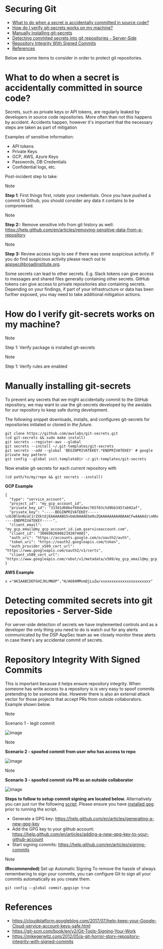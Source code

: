 # Securing Git

-   [What to do when a secret is accidentally committed in source
    code?](#what-to-do-when-a-secret-is-accidentally-committed-in-source-code)
-   [How do I verify git-secrets works on my
    machine?](#how-do-i-verify-git-secrets-works-on-my-machine)
-   [Manually installing git-secrets](#manually-installing-git-secrets)
-   [Detecting commited secrets into git repositories -
    Server-Side](#detecting-commited-secrets-into-git-repositories---server-side)
-   [Repository Integrity With Signed
    Commits](#repository-integrity-with-signed-commits)
-   [References](#references)

Below are some items to consider in order to protect git repositories.

What to do when a secret is accidentally committed in source code?
==================================================================

Secrets, such as private keys or API tokens, are regularly leaked by
developers in source code repositories. More often than not this happens
by accident. Accidents happen, however it's important that the necessary
steps are taken as part of mitigation

Examples of sensitive information:

-   API tokens
-   Private Keys
-   GCP, AWS, Azure Keys
-   Passwords, DB Credentials
-   Confidential logs, etc.

Post-incident step to take:

Note

**Step 1**: First things first, rotate your credentials. Once you have
pushed a commit to Github, you should consider any data it contains to
be compromised.

Note

**Step 2:**: Remove sensitive info from git history as well:
<https://help.github.com/en/articles/removing-sensitive-data-from-a-repository>

Note

**Step 3:** Review access logs to see if there was some suspicious
activity. If you do find suspicious activity please reach out to <span
class="title-ref">appsec@broadinstitute.org</span>.

Some secrets can lead to other secrets. E.g. Slack tokens can give
access to messages and shared files generally containing other secrets.
GitHub tokens can give access to private repositories also containing
secrets. Depending on your findings, if part of your infrastructure or
data has been further exposed, you may need to take additional
mitigation actions.

How do I verify git-secrets works on my machine?
================================================

Note

Step 1: Verify package is installed <span
class="title-ref">git-secrets</span>

Note

Step 1: Verify rules are enabled

Manually installing git-secrets
===============================

To prevent any secrets that we might accidentally commit to the GitHub
repository, we may want to use the git-secrets developed by the awslabs
for our repository to keep safe during development.

The following snippet downloads, installs, and configures git-secrets
for repositories initiated or cloned *in the future*.

    git clone https://github.com/awslabs/git-secrets.git
    (cd git-secrets && sudo make install)
    git secrets --register-aws --global
    git secrets --install ~/.git-templates/git-secrets
    git secrets --add --global 'BEGINPRIVATEKEY.*ENDPRIVATEKEY' # google private key pattern
    git config --global init.templateDir ~/.git-templates/git-secrets

Now enable git-secrets for each *current* repository with

    (cd path/to/my/repo && git secrets --install)

**GCP Example**

    {
      "type": "service_account",
      "project_id": "my_gcp_account_id",
      "private_key_id": "333d1d68bef68da9ec765f03c5d9bb3457ab92af",
      "private_key": "-----BEGINPRIVATEKEY-----\nb3BlbnNzaC1rZXktdjEAAAAABG5vbmUAAAAEbm9uZQAAAAAAAAABAAACFwAAAAdz\nNhAAAAAwEAAQAAAgEAtKqj5MX24mM+TaqUdK2h8tMDzOal/ScR9x4P7fHo77urCM\nhMAi07122VBmD9JB5BOX3Wo6xhaB3t9aKnTSShP736NXS8n7bQpq8deyn7UwCuwl\nOVBYSyb6NpwdsIVJ7/nPFz9jKPpPepMd5StJmr8V5rJTP9xFLFewcudyDNk32gv6\njWalhBVloppiKAExq+utChjkR3w4UvAlzmWOlhH/Gyqk1Dc4aKwm9yZAF+kJPtzQ\nCQyJogDbiGtmFwZVp/Bo+FM8qV3hEk7VKqXL91zhQaZ1YldNY31IoGdolj7tUg1I\nOMWGaZYzdiUGYHX6+ZyN//ndoCMNM2SBfHSp1pFi01H7SmyXsiDLSOQFjp9TBDeP\nMwPqUNKJ9+zevXLE2Qk4LxGW/M/Nbiu/OocdkPY8me7DzkgCiUYeoNNon7533THY\nGeH7XgZ70mJUTeakAEeEUa/0Jicp1lW7FFUutRYCRnzXFo2zpm3G2f3RXCwozeuw\n753YbRbU5F+PK7ZVDlXH2sUr4A1yIXCdnf6ubcsvp9h+slUv+Uae/sPrir1RI2Js\nBzcsoZ5FHp6FrmqyueRUbh/0nwLCOe+eZP4aJ9mNDG8nAtTDH2MhO8BrUWtwD9pJ\ncAAAdwShe7oEoXu6AAAAAHc3NoLXJzYQAAAgEAtKqj5MX24mM+TaqUdK2h8tMDzO\n9x4P7fHo77urCMBDh3uPhMAi07122VBmD9JB5BOX3Wo6xhaB3t9aKnTSShP736NX\npq8deyn7UwCuwl+4w5GNOVBYSyb6NpwdsIVJ7/nPFz9jKPpPepMd5StJmr8V5rJT\newcudyDNk32gv6/T7gaajWalhBVloppiKAExq+utChjkR3w4UvAlzmWOlhH/Gyqk\nwm9yZAF+kJPtzQjxVGFlCQyJogDbiGtmFwZVp/Bo+FM8qV3hEk7VKqXL91zhQaZ1\n3G2f3RXCwozeuwNaYh5c753YbRbU5F+PK7ZVDlXH2sUr4A1yIXCdnf6ubcsvp9h+\nae/sPrir1RI2Jsci97e0BzcsoZ5FHp6FrmqyueRUbh/0nwLCOe+eZP4aJ9mNDG8n\nMhO8BrUWtwD9pJDWmGZxcAAAADAQABAAACABXyOJB8v73GYnYax4fY47hUi7yjM/\ncabs4OfmOyOH/2wAxXFRyalA9aP2UT+QwfJLswHxeow/ha0mIpTPtg/Ll6gV9m+9\nJAGnGuF9Tr1L1WzkTGxu5xrR9EkX879SoaWmCdMAHzKGHYt9PX9uH7XNioKInPY/\nDVfpQy+sbg9681qRsMqGcoq18q+q40uKwZbpvQ5h8bEBVPI2O9Fzort2GjAZoQYq\nu5CMYex8G8HxWSdv4U8VF873HbPXoAIiAduxp36q1c6ZGdMYgmp402sL/Ez2RIIa\ndsGFdP85IpDNxe0EbtZqoCZJWZzHJjWXJfVabNrwrBmLpzc10VaiI4JBVj8zwOp7\nptZrhhAjLTt5kkWs00gHLLxOsC6Ni3Ni4BuvPFE8rs0svt1BONEmV1zeFHJWNKxE\nljZWFjY291bnQuY29tAQIDBAU=\n-----ENDPRIVATEKEY-----",
      "client_email": "my_gcp_email@my_gcp_account_id.iam.gserviceaccount.com",
      "client_id": "300698269862192074801",
      "auth_uri": "https://accounts.google.com/o/oauth2/auth",
      "token_uri": "https://oauth2.googleapis.com/token",
      "auth_provider_x509_cert_url": "https://www.googleapis.com/oauth2/v1/certs",
      "client_x509_cert_url": "https://www.googleapis.com/robot/v1/metadata/x509/my_gcp_email@my_gcp_account_id.iam.gserviceaccount.com"
    }

**AWS Example**

    x ="AKIAABCDEFGHIJKLMNOP","H/A604MMvmQjLuZw/xxxxxxxxxxxxxxxxxxxxxxx"

Detecting commited secrets into git repositories - Server-Side
==============================================================

For server-side detection of secrets we have implemented controls and as
a developer the only thing you need to do is watch out for any alerts
communicated by the DSP AppSec team as we closely monitor these alerts
in case there's any accidental commit of secrets.

Repository Integrity With Signed Commits
========================================

This is important because it helps ensure repository integrity. When
someone has write access to a repository is is very easy to spoof
commits pretending to be someone else. However there is also an external
attack vector for those projects that accept PRs from outside
collaborators. Example shown below.

Note

Scenario 1 - legit commit

![image](/attachments/legit-commit.png)

Note

**Scenario 2 - spoofed commit from user who has access to repo**

![image](/attachments/fake-commit.png)

Note

**Scenario 3 - spoofed commit via PR as an outside collaborator**

![image](/attachments/outside-pr.png)

**Steps to follow to setup commit signing are located below.**
Alternatively you can just run the following
[script](https://github.com/broadinstitute/dsp-security-knowledgebase/blob/master/source/scripts/gitsign.sh).
Please ensure you have [installed gpg](https://gpgtools.org/). prior to
running the script.

-   Generate a GPG key:
    <https://help.github.com/en/articles/generating-a-new-gpg-key>
-   Add the GPG key to your github account:
    <https://help.github.com/en/articles/adding-a-new-gpg-key-to-your-github-account>
-   Start signing commits:
    <https://help.github.com/en/articles/signing-commits>

Note

**(Recommended)** Set up Automatic Signing To remove the hassle of
always remembering to sign your commits, you can configure Git to sign
all your commits automatically as you create them.

    git config –-global commit.gpgsign true

References
==========

-   <https://cloudplatform.googleblog.com/2017/07/help-keep-your-Google-Cloud-service-account-keys-safe.html>
-   <https://git-scm.com/book/en/v2/Git-Tools-Signing-Your-Work>
-   <https://mikegerwitz.com/2012/05/a-git-horror-story-repository-integrity-with-signed-commits>
